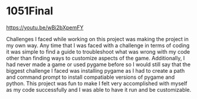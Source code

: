 # 1051Final

https://youtu.be/wBi2bXpemFY

Challenges I faced while working on this project was making the project in my own way. Any time that I was faced with a challenge in terms of coding it was simple to find a guide to troubleshoot what was wrong with my code other than finding ways to customize aspects of the game. Additionally, I had never made a game or used pygame before so I would still say that the biggest challenge I faced was installing pygame as I had to create a path and command prompt to install compatiable versions of pygame and python. This project was fun to make I felt very accomplished with myself as my code successfully and I was able to have it run and be customizable. 

